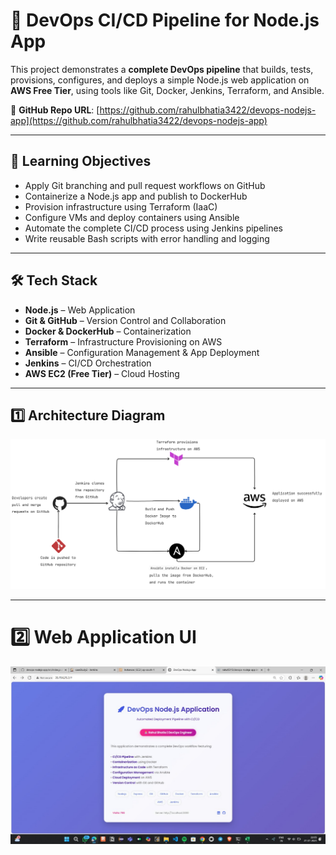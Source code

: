 # 🚀 DevOps CI/CD Pipeline for Node.js App

This project demonstrates a **complete DevOps pipeline** that builds, tests, provisions, configures, and deploys a simple Node.js web application on **AWS Free Tier**, using tools like Git, Docker, Jenkins, Terraform, and Ansible.

🔗 **GitHub Repo URL**: [https://github.com/rahulbhatia3422/devops-nodejs-app](https://github.com/rahulbhatia3422/devops-nodejs-app)

---

## 🧠 Learning Objectives

- Apply Git branching and pull request workflows on GitHub
- Containerize a Node.js app and publish to DockerHub
- Provision infrastructure using Terraform (IaaC)
- Configure VMs and deploy containers using Ansible
- Automate the complete CI/CD process using Jenkins pipelines
- Write reusable Bash scripts with error handling and logging

---

## 🛠️ Tech Stack

- **Node.js** – Web Application
- **Git & GitHub** – Version Control and Collaboration
- **Docker & DockerHub** – Containerization
- **Terraform** – Infrastructure Provisioning on AWS
- **Ansible** – Configuration Management & App Deployment
- **Jenkins** – CI/CD Orchestration
- **AWS EC2 (Free Tier)** – Cloud Hosting

---

## 1️⃣ Architecture Diagram

![DevOps Architecture](assets/architecture_diagram.png)

---

# 2️⃣ Web Application UI

![Web App Output](assets/web_app_output.jpg)


